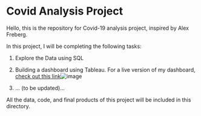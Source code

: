 # Covid Analysis Project
Hello, this is the repository for Covid-19 analysis project, inspired by  Alex Freberg.

In this project, I will be completing the following tasks:
1. Explore the Data using SQL
2. Building a dashboard using Tableau. For a live version of my dashboard, [check out this link](https://public.tableau.com/views/CovidAnalysisProject/Dashboard1?:language=en-US&:display_count=n&:origin=viz_share_link)![image](https://user-images.githubusercontent.com/69233484/120920799-da2d9780-c6ea-11eb-89b5-adae8679e59f.png)

3. ... (to be updated)...

All the data, code, and final products of this project will be included in this directory.
